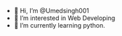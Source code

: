 - 👋 Hi, I’m @Umedsingh001
- 👀 I’m interested in Web Developing
- 🌱 I’m currently learning python.

<!---
Umedsingh001/Umedsingh001 is a ✨ special ✨ repository because its `README.md` (this file) appears on your GitHub profile.
You can click the Preview link to take a look at your changes.
--->
